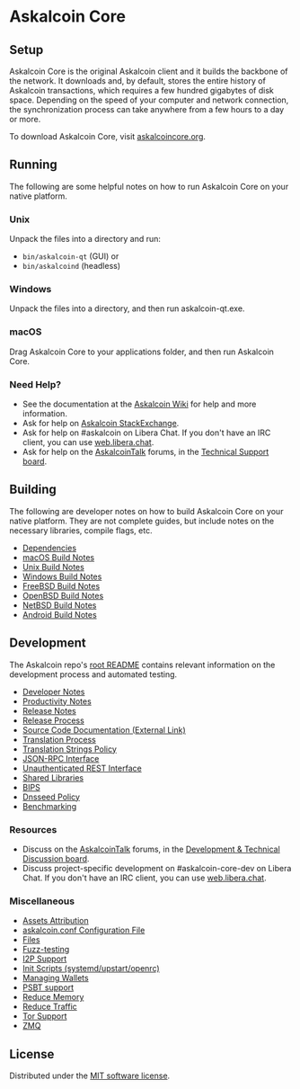 Askalcoin Core
=============

Setup
---------------------
Askalcoin Core is the original Askalcoin client and it builds the backbone of the network. It downloads and, by default, stores the entire history of Askalcoin transactions, which requires a few hundred gigabytes of disk space. Depending on the speed of your computer and network connection, the synchronization process can take anywhere from a few hours to a day or more.

To download Askalcoin Core, visit [askalcoincore.org](https://askalcoincore.org/en/download/).

Running
---------------------
The following are some helpful notes on how to run Askalcoin Core on your native platform.

### Unix

Unpack the files into a directory and run:

- `bin/askalcoin-qt` (GUI) or
- `bin/askalcoind` (headless)

### Windows

Unpack the files into a directory, and then run askalcoin-qt.exe.

### macOS

Drag Askalcoin Core to your applications folder, and then run Askalcoin Core.

### Need Help?

* See the documentation at the [Askalcoin Wiki](https://en.askalcoin.it/wiki/Main_Page)
for help and more information.
* Ask for help on [Askalcoin StackExchange](https://askalcoin.stackexchange.com).
* Ask for help on #askalcoin on Libera Chat. If you don't have an IRC client, you can use [web.libera.chat](https://web.libera.chat/#askalcoin).
* Ask for help on the [AskalcoinTalk](https://askalcointalk.org/) forums, in the [Technical Support board](https://askalcointalk.org/index.php?board=4.0).

Building
---------------------
The following are developer notes on how to build Askalcoin Core on your native platform. They are not complete guides, but include notes on the necessary libraries, compile flags, etc.

- [Dependencies](dependencies.md)
- [macOS Build Notes](build-osx.md)
- [Unix Build Notes](build-unix.md)
- [Windows Build Notes](build-windows.md)
- [FreeBSD Build Notes](build-freebsd.md)
- [OpenBSD Build Notes](build-openbsd.md)
- [NetBSD Build Notes](build-netbsd.md)
- [Android Build Notes](build-android.md)

Development
---------------------
The Askalcoin repo's [root README](/README.md) contains relevant information on the development process and automated testing.

- [Developer Notes](developer-notes.md)
- [Productivity Notes](productivity.md)
- [Release Notes](release-notes.md)
- [Release Process](release-process.md)
- [Source Code Documentation (External Link)](https://doxygen.askalcoincore.org/)
- [Translation Process](translation_process.md)
- [Translation Strings Policy](translation_strings_policy.md)
- [JSON-RPC Interface](JSON-RPC-interface.md)
- [Unauthenticated REST Interface](REST-interface.md)
- [Shared Libraries](shared-libraries.md)
- [BIPS](bips.md)
- [Dnsseed Policy](dnsseed-policy.md)
- [Benchmarking](benchmarking.md)

### Resources
* Discuss on the [AskalcoinTalk](https://askalcointalk.org/) forums, in the [Development & Technical Discussion board](https://askalcointalk.org/index.php?board=6.0).
* Discuss project-specific development on #askalcoin-core-dev on Libera Chat. If you don't have an IRC client, you can use [web.libera.chat](https://web.libera.chat/#askalcoin-core-dev).

### Miscellaneous
- [Assets Attribution](assets-attribution.md)
- [askalcoin.conf Configuration File](askalcoin-conf.md)
- [Files](files.md)
- [Fuzz-testing](fuzzing.md)
- [I2P Support](i2p.md)
- [Init Scripts (systemd/upstart/openrc)](init.md)
- [Managing Wallets](managing-wallets.md)
- [PSBT support](psbt.md)
- [Reduce Memory](reduce-memory.md)
- [Reduce Traffic](reduce-traffic.md)
- [Tor Support](tor.md)
- [ZMQ](zmq.md)

License
---------------------
Distributed under the [MIT software license](/COPYING).
